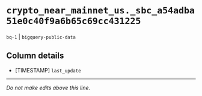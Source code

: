 # `crypto_near_mainnet_us._sbc_a54adba51e0c40f9a6b65c69cc431225`
`bq-1` | `bigquery-public-data`

## Column details
* [TIMESTAMP] `last_update`

-------------------------------------------------------------------------------
*Do not make edits above this line.*
